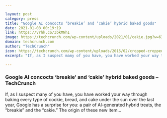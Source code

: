 ```yaml
---

layout: post
category: press
title: "Google AI concocts ‘breakie’ and ‘cakie’ hybrid baked goods"
date: 2021-01-08 00:19:19
link: https://vrhk.co/3bkMNhI
image: https://techcrunch.com/wp-content/uploads/2021/01/cakie.jpg?w=632
domain: techcrunch.com
author: "TechCrunch"
icon: https://techcrunch.com/wp-content/uploads/2015/02/cropped-cropped-favicon-gradient.png?w=180
excerpt: "If, as I suspect many of you have, you have worked your way through baking every type of cookie, bread, and cake under the sun over the last year, Google has a surprise for you: a pair of AI-generated hybrid treats, the “breakie” and the “cakie.” The origin of these new item…"

---
```


### Google AI concocts ‘breakie’ and ‘cakie’ hybrid baked goods – TechCrunch

If, as I suspect many of you have, you have worked your way through baking every type of cookie, bread, and cake under the sun over the last year, Google has a surprise for you: a pair of AI-generated hybrid treats, the “breakie” and the “cakie.” The origin of these new item…